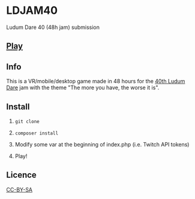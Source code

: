# LDJAM40
Ludum Dare 40 (48h jam) submission

## [Play](https://dav.li/ldjam40/)

## Info

This is a VR/mobile/desktop game made in 48 hours for the [40th Ludum Dare](https://ldjam.com/events/ludum-dare/40) jam with the theme "The more you have, the worse it is".

## Install

1. `git clone`

2. `composer install`

3. Modify some var at the beginning of index.php (i.e. Twitch API tokens)

4. Play!

## Licence

[CC-BY-SA](https://creativecommons.org/licenses/by-sa/4.0/)
